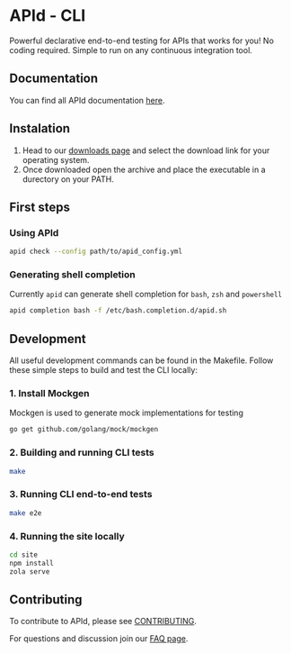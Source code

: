 # APId - CLI

Powerful declarative end-to-end testing for APIs that works for you! No coding required. Simple to run on any continuous integration tool.

## Documentation
You can find all APId documentation [here](https://www.getapid.com/docs/).

## Instalation
1. Head to our [downloads page](https://www.getapid.com/download/) and select the download link for your operating system.
2. Once downloaded open the archive and place the executable in a durectory on your PATH.

## First steps

### Using APId
```bash
apid check --config path/to/apid_config.yml
```

### Generating shell completion
Currently `apid` can generate shell completion for `bash`, `zsh` and `powershell`
```bash
apid completion bash -f /etc/bash.completion.d/apid.sh
```

## Development
All useful development commands can be found in the Makefile. Follow these simple steps to build and test the CLI locally:

### 1. Install Mockgen
Mockgen is used to generate mock implementations for testing
```bash
go get github.com/golang/mock/mockgen
```

### 2. Building and running CLI tests
```bash
make
```

### 3. Running CLI end-to-end tests
```bash
make e2e
```

### 4. Running the site locally

```bash
cd site
npm install
zola serve
```

## Contributing
To contribute to APId, please see [CONTRIBUTING](CONTRIBUTING.md).

For questions and discussion join our [FAQ page](https://faq.getapid.com).
